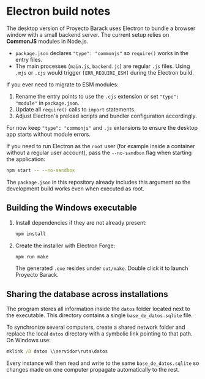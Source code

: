 # Electron build notes

The desktop version of Proyecto Barack uses Electron to bundle a browser window with a small backend server. The current setup relies on **CommonJS** modules in Node.js.

- `package.json` declares `"type": "commonjs"` so `require()` works in the entry files.
- The main processes (`main.js`, `backend.js`) are regular `.js` files. Using `.mjs` or `.cjs` would trigger `[ERR_REQUIRE_ESM]` during the Electron build.

If you ever need to migrate to ESM modules:

1. Rename the entry points to use the `.cjs` extension or set `"type": "module"` in `package.json`.
2. Update all `require()` calls to `import` statements.
3. Adjust Electron's preload scripts and bundler configuration accordingly.

For now keep `"type": "commonjs"` and `.js` extensions to ensure the desktop app starts without module errors.

If you need to run Electron as the `root` user (for example inside a container
without a regular user account), pass the `--no-sandbox` flag when starting the
application:

```bash
npm start -- --no-sandbox
```

The `package.json` in this repository already includes this argument so the
development build works even when executed as root.

## Building the Windows executable

1. Install dependencies if they are not already present:

   ```bash
   npm install
   ```

2. Create the installer with Electron Forge:

   ```bash
   npm run make
   ```

   The generated `.exe` resides under `out/make`. Double click it to launch
   Proyecto Barack.

## Sharing the database across installations

The program stores all information inside the `datos` folder located next to the
executable. This directory contains a single `base_de_datos.sqlite` file.

To synchronize several computers, create a shared network folder and replace the
local `datos` directory with a symbolic link pointing to that path. On Windows
use:

```cmd
mklink /D datos \\servidor\ruta\datos
```

Every instance will then read and write to the same `base_de_datos.sqlite` so
changes made on one computer propagate automatically to the rest.

